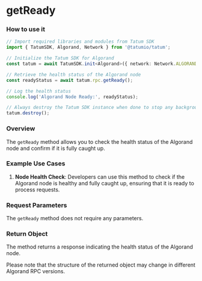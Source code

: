 # getReady

### How to use it

```typescript
// Import required libraries and modules from Tatum SDK
import { TatumSDK, Algorand, Network } from '@tatumio/tatum';

// Initialize the Tatum SDK for Algorand
const tatum = await TatumSDK.init<Algorand>({ network: Network.ALGORAND });

// Retrieve the health status of the Algorand node
const readyStatus = await tatum.rpc.getReady();

// Log the health status
console.log('Algorand Node Ready:', readyStatus);

// Always destroy the Tatum SDK instance when done to stop any background processes
tatum.destroy();
```

### Overview

The `getReady` method allows you to check the health status of the Algorand node and confirm if it is fully caught up.

### Example Use Cases

1. **Node Health Check**: Developers can use this method to check if the Algorand node is healthy and fully caught up, ensuring that it is ready to process requests.

### Request Parameters

The `getReady` method does not require any parameters.

### Return Object

The method returns a response indicating the health status of the Algorand node.

Please note that the structure of the returned object may change in different Algorand RPC versions.